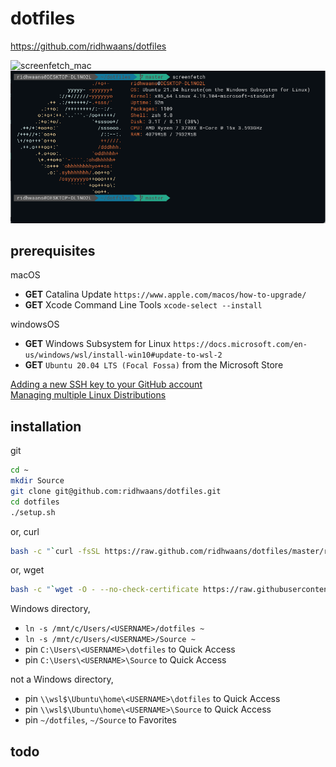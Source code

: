 # dotfiles
 https://github.com/ridhwaans/dotfiles

![screenfetch_mac](https://github.com/ridhwaans/dotfiles/raw/master/media/screenfetch-mac.png)
![screenfetch_windows](https://github.com/ridhwaans/dotfiles/raw/master/media/screenfetch-windows.png)

## prerequisites
macOS
- **GET** Catalina Update `https://www.apple.com/macos/how-to-upgrade/`
- **GET** Xcode Command Line Tools `xcode-select --install`

windowsOS
- **GET** Windows Subsystem for Linux `https://docs.microsoft.com/en-us/windows/wsl/install-win10#update-to-wsl-2`
- **GET** `Ubuntu 20.04 LTS (Focal Fossa)` from the Microsoft Store

[Adding a new SSH key to your GitHub account](https://help.github.com/en/articles/adding-a-new-ssh-key-to-your-github-account)  
[Managing multiple Linux Distributions](https://docs.microsoft.com/en-us/windows/wsl/wsl-config#managing-multiple-linux-distributions)

## installation
git
```sh
cd ~
mkdir Source
git clone git@github.com:ridhwaans/dotfiles.git
cd dotfiles
./setup.sh
```
or, curl
```sh
bash -c "`curl -fsSL https://raw.github.com/ridhwaans/dotfiles/master/remote-setup.sh`"
```
or, wget
```sh
bash -c "`wget -O - --no-check-certificate https://raw.githubusercontent.com/ridhwaans/dotfiles/master/remote-setup.sh`"
```
Windows directory,
- `ln -s /mnt/c/Users/<USERNAME>/dotfiles ~`  
- `ln -s /mnt/c/Users/<USERNAME>/Source ~`  
- pin `C:\Users\<USERNAME>\dotfiles` to Quick Access  
- pin `C:\Users\<USERNAME>\Source` to Quick Access  

not a Windows directory,
- pin `\\wsl$\Ubuntu\home\<USERNAME>\dotfiles` to Quick Access  
- pin `\\wsl$\Ubuntu\home\<USERNAME>\Source` to Quick Access  
- pin `~/dotfiles`, `~/Source` to Favorites  

## todo

